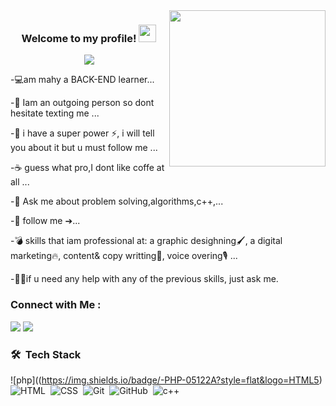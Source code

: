 <img width="250" align="right" src="https://c.tenor.com/_DOBjnGspYAAAAAM/code-coding.gif">

<h3 align="center">
  Welcome to my profile!
  <img src="https://media.giphy.com/media/hvRJCLFzcasrR4ia7z/giphy.gif" width="28">
</h3>

<!-- Typing SVG by DenverCoder1 - https://github.com/DenverCoder1/readme-typing-svg -->
<p align="center">
  <a href="https://github.com/DenverCoder1/readme-typing-svg"><img src="https://readme-typing-svg.herokuapp.com/?lines=Full-stack%20web%20developer;Always%20learning%20new%20things&font=Fira%20Code&center=true&width=440&height=45&color=f75c7e&vCenter=true&size=22"></a>
</p> 

-💻am mahy a BACK-END learner...

-💭 Iam an outgoing person so dont hesitate texting me ...

-💅 i have a super power ⚡, i will tell you about it but u must follow me ...

-☕️ guess what pro,I dont like coffe at all ...

-💬 Ask me about problem solving,algorithms,c++,...

-📲 follow me ➔...

-💣 skills that iam professional at: a graphic desighning🖌️, a digital marketing🔥, content& copy writting📃, voice overing🎙️ ...

-💁🏻if u need any help with any of the previous skills, just ask me.




### Connect with Me :

<a href="https://www.linkedin.com/in/mahy-galal" target="_blank"><img src="https://img.shields.io/badge/-mahy%20galal-0077B5?style=for-the-badge&logo=Linkedin&logoColor=white"/></a>
<a href="https://t.me/mahygalal" target="_blank"><img src="https://img.shields.io/badge/-mahy%20galal-0077B5?style=for-the-badge&logo=Telegram&logoColor=white"/></a>


### 🛠 &nbsp;Tech Stack
![php]((https://img.shields.io/badge/-PHP-05122A?style=flat&logo=HTML5)&nbsp;
![HTML](https://img.shields.io/badge/-HTML-05122A?style=flat&logo=HTML5)&nbsp;
![CSS](https://img.shields.io/badge/-CSS-05122A?style=flat&logo=CSS3&logoColor=1572B6)&nbsp;
![Git](https://img.shields.io/badge/-Git-05122A?style=flat&logo=git)&nbsp;
![GitHub](https://img.shields.io/badge/-GitHub-05122A?style=flat&logo=github)&nbsp;
![c++](https://img.shields.io/badge/-c++-05122A?style=flat&logo=c++)&nbsp;






